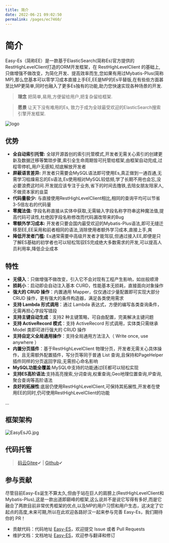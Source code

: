 ```yaml
---
title: 简介
date: 2022-06-21 09:02:50
permalink: /pages/ec7460/
---
```

# 简介
Easy-Es（简称EE）是一款基于ElasticSearch(简称Es)官方提供的RestHighLevelClient打造的ORM开发框架，在 RestHighLevelClient 的基础上,只做增强不做改变，为简化开发、提高效率而生,您如果有用过Mybatis-Plus(简称MP),那么您基本可以零学习成本直接上手EE,EE是MP的Es平替版,在有些些方面甚至比MP更简单,同时也融入了更多Es独有的功能,助力您快速实现各种场景的开发.

> **理念** 把简单,易用,方便留给用户,把复杂留给框架.

> **愿景** 让天下没有难用的Es, 致力于成为全球最受欢迎的ElasticSearch搜索引擎开发框架.

![logo](https://iknow.hs.net/9fa0407f-30ff-4d8b-82da-a4990e41a04b.png)

## 优势
- **全自动索引托管:** 全球开源首创的索引托管模式,开发者无需关心索引的创建更新及数据迁移等繁琐步骤,索引全生命周期皆可托管给框架,由框架自动完成,过程零停机,用户无感知,彻底解放开发者
- **屏蔽语言差异:** 开发者只需要会MySQL语法即可使用Es,真正做到一通百通,无需学习枯燥易忘的Es语法,Es使用相对MySQL较低频,学了长期不用也会忘,没必要浪费这时间.开发就应该专注于业务,省下的时间去撸铁,去陪女朋友陪家人,不做资本家的韭菜
- **代码量极少:** 与直接使用RestHighLevelClient相比,相同的查询平均可以节省3-5倍左右的代码量
- **零魔法值:** 字段名称直接从实体中获取,无需输入字段名称字符串这种魔法值,提高代码可读性,杜绝因字段名称修改而代码漏改带来的Bug
- **零额外学习成本:** 开发者只要会国内最受欢迎的Mybatis-Plus语法,即可无缝迁移至EE,EE采用和前者相同的语法,消除使用者额外学习成本,直接上手,爽
- **降低开发者门槛:** Es通常需要中高级开发者才能驾驭,但通过接入EE,即便是只了解ES基础的初学者也可以轻松驾驭ES完成绝大多数需求的开发,可以提高人员利用率,降低企业成本

## 特性
- **无侵入**：只做增强不做改变，引入它不会对现有工程产生影响，如丝般顺滑
- **损耗小**：启动即会自动注入基本 CURD，性能基本无损耗，直接面向对象操作
- **强大的 CRUD 操作**：内置通用 Mapper，仅仅通过少量配置即可实现大部分 CRUD 操作，更有强大的条件构造器，满足各类使用需求
- **支持 Lambda 形式调用**：通过 Lambda 表达式，方便的编写各类查询条件，无需再担心字段写错段
- **支持主键自动生成**：支持2 种主键策略，可自由配置，完美解决主键问题
- **支持 ActiveRecord 模式**：支持 ActiveRecord 形式调用，实体类只需继承 Model 类即可进行强大的 CRUD 操作
- **支持自定义全局通用操作**：支持全局通用方法注入（ Write once, use anywhere ）
- **内置分页插件**：基于RestHighLevelClient 物理分页，开发者无需关心具体操作，且无需额外配置插件，写分页等同于普通 List 查询,且保持和PageHelper插件同样的分页返回字段,无需担心命名影响
- **MySQL功能全覆盖**:MySQL中支持的功能通过EE都可以轻松实现
- **支持ES高阶语法**:支持高亮搜索,分词查询,权重查询,Geo地理位置查询,IP查询,聚合查询等高阶语法
- **良好的拓展性**:底层仍使用RestHighLevelClient,可保持其拓展性,开发者在使用EE的同时,仍可使用RestHighLevelClient的功能

...

## 框架架构
![EasyEsJG.jpg](https://iknow.hs.net/27fb40b8-22d4-45c2-92e0-1471112d5102.jpg)

## 代码托管
> [码云Gitee](https://gitee.com/dromara/easy-es)✔ | [Github](https://github.com/dromara/easy-es)✔


## 参与贡献
尽管目前Easy-Es诞生不算太久,但由于站在巨人的肩膀上(RestHighLevelClient和Mybatis-Plus),这是一款出道即巅峰的框架,这么说并不是说它写得有多好,而是它融合了两款目前非常优秀框架的优点,以及MP的用户习惯和用户生态，这决定了它起点的高度,未来可期,所以在此欢迎各路好汉一起来参与完善 Easy-Es，我们期待你的 PR！

- 贡献代码：代码地址 [Easy-ES](https://gitee.com/dromara/easy-es)，欢迎提交 Issue 或者 Pull Requests
- 维护文档：文档地址 [Easy-ES](https://github.com/xpc1024/easy-es-home-pages)，欢迎参与翻译和修订

